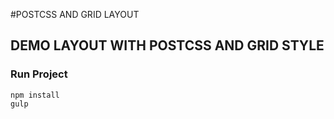 #POSTCSS AND GRID LAYOUT
## DEMO LAYOUT WITH POSTCSS AND GRID STYLE


### <h3>Run Project</h3>
	npm install
	gulp

